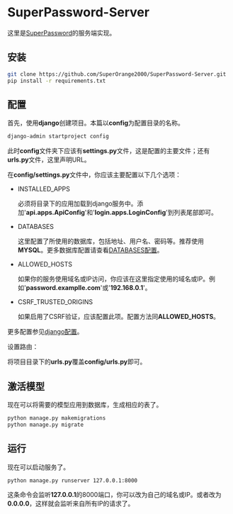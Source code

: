 # SuperPassword-Server

这里是[SuperPassword](https://github.com/SuperOrange2000/SuperPassword)的服务端实现。

<!-- more -->

## 安装

```sh
git clone https://github.com/SuperOrange2000/SuperPassword-Server.git
pip install -r requirements.txt
```


## 配置

首先，使用**django**创建项目。本篇以**config**为配置目录的名称。

```sh
django-admin startproject config
```

此时**config**文件夹下应该有**settings.py**文件，这是配置的主要文件；还有**urls.py**文件，这里声明URL。

在**config/settings.py**文件中，你应该主要配置以下几个选项：
- INSTALLED_APPS

  必须将目录下的应用加载到django服务中。添加'**api.apps.ApiConfig**'和'**login.apps.LoginConfig**'到列表尾部即可。

- DATABASES

  这里配置了所使用的数据库，包括地址、用户名、密码等。推荐使用**MYSQL**。更多数据库配置请查看[DATABASES配置](https://docs.djangoproject.com/zh-hans/5.0/ref/settings/#databases)。

- ALLOWED_HOSTS

  如果你的服务使用域名或IP访问，你应该在这里指定使用的域名或IP。例如'**password.examplle.com**'或'**192.168.0.1**'。

- CSRF_TRUSTED_ORIGINS

  如果启用了CSRF验证，应该配置此项。配置方法同**ALLOWED_HOSTS**。

  

更多配置参见[django配置](https://docs.djangoproject.com/zh-hans/5.0/ref/settings/#settings)。

设置路由：

将项目目录下的**urls.py**覆盖**config/urls.py**即可。

## 激活模型

现在可以将需要的模型应用到数据库，生成相应的表了。

```sh
python manage.py makemigrations
python manage.py migrate
```

## 运行

现在可以启动服务了。

```sh
python manage.py runserver 127.0.0.1:8000
```

这条命令会监听**127.0.0.1**的8000端口，你可以改为自己的域名或IP。或者改为**0.0.0.0**，这样就会监听来自所有IP的请求了。